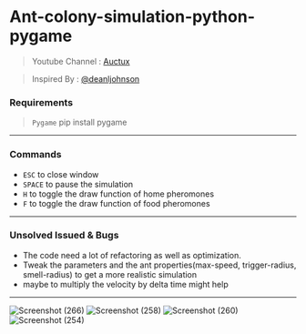 # Ant-colony-simulation-python-pygame
> Youtube Channel : [Auctux](https://www.youtube.com/c/Auctux)

> Inspired By : [@deanljohnson](https://github.com/deanljohnson/AntColonyJS)
### Requirements
> `Pygame` pip install pygame
---
### Commands
- `ESC` to close window
- `SPACE` to pause the simulation
- `H` to toggle the draw function of home pheromones
- `F` to toggle the draw function of food pheromones
---
### Unsolved Issued & Bugs
- The code need a lot of refactoring as well as optimization.
- Tweak the parameters and the ant properties(max-speed, trigger-radius, smell-radius) to get a more realistic simulation
- maybe to multiply the velocity by delta time might help
---
![Screenshot (266)](https://user-images.githubusercontent.com/48150537/138576890-087f7bf6-96a9-4f95-a4af-65dd95248f53.png)
![Screenshot (258)](https://user-images.githubusercontent.com/48150537/138553761-9a21bccf-7015-45af-8ecf-889b76d06684.png)
![Screenshot (260)](https://user-images.githubusercontent.com/48150537/138553976-70490df4-299d-4623-93a6-42b4da7f1eda.png)
![Screenshot (254)](https://user-images.githubusercontent.com/48150537/138553766-bc4cdbc1-80ba-40a6-8821-27d87e5df0bb.png)
